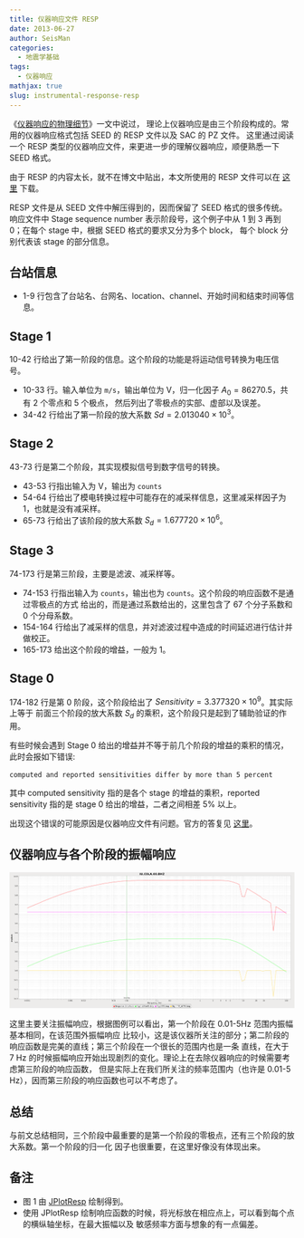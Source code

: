 ```yaml
---
title: 仪器响应文件 RESP
date: 2013-06-27
author: SeisMan
categories:
  - 地震学基础
tags:
  - 仪器响应
mathjax: true
slug: instrumental-response-resp
---
```


《[仪器响应的物理细节](/instrumental-response-physical-details/)》一文中说过，
理论上仪器响应是由三个阶段构成的。常用的仪器响应格式包括 SEED 的 RESP 文件以及 SAC 的 PZ 文件。
这里通过阅读一个 RESP 类型的仪器响应文件，来更进一步的理解仪器响应，顺便熟悉一下 SEED 格式。

由于 RESP 的内容太长，就不在博文中贴出，本文所使用的 RESP 文件可以在 [这里](/downloads/RESP.IU.COLA.00.BHZ) 下载。

RESP 文件是从 SEED 文件中解压得到的，因而保留了 SEED 格式的很多传统。响应文件中 Stage sequence number
表示阶段号，这个例子中从 1 到 3 再到 0；在每个 stage 中，根据 SEED 格式的要求又分为多个 block，
每个 block 分别代表该 stage 的部分信息。

<!--more-->

## 台站信息

- 1-9 行包含了台站名、台网名、location、channel、开始时间和结束时间等信息。

## Stage 1

10-42 行给出了第一阶段的信息。这个阶段的功能是将运动信号转换为电压信号。

- 10-33 行。输入单位为 `m/s`，输出单位为 V，归一化因子 $A_0=86270.5$，共有 2 个零点和 5 个极点，
    然后列出了零极点的实部、虚部以及误差。
- 34-42 行给出了第一阶段的放大系数 $Sd=2.013040\times 10^3$。

## Stage 2

43-73 行是第二个阶段，其实现模拟信号到数字信号的转换。

- 43-53 行指出输入为 V，输出为 `counts`
- 54-64 行给出了模电转换过程中可能存在的减采样信息，这里减采样因子为 1，也就是没有减采样。
- 65-73 行给出了该阶段的放大系数 $S_d=1.677720 \times 10^6$。

## Stage 3

74-173 行是第三阶段，主要是滤波、减采样等。

- 74-153 行指出输入为 `counts`，输出也为 `counts`。这个阶段的响应函数不是通过零极点的方式
    给出的，而是通过系数给出的，这里包含了 67 个分子系数和 0 个分母系数。
- 154-164 行给出了减采样的信息，并对滤波过程中造成的时间延迟进行估计并做校正。
- 165-173 给出这个阶段的增益，一般为 1。

## Stage 0

174-182 行是第 0 阶段，这个阶段给出了 $Sensitivity=3.377320\times 10^9$。其实际上等于
前面三个阶段的放大系数 $S_d$ 的乘积，这个阶段只是起到了辅助验证的作用。

有些时候会遇到 Stage 0 给出的增益并不等于前几个阶段的增益的乘积的情况，此时会报如下错误:

    computed and reported sensitivities differ by more than 5 percent

其中 computed sensitivity 指的是各个 stage 的增益的乘积，reported sensitivity 指的是 stage 0
给出的增益，二者之间相差 5% 以上。

出现这个错误的可能原因是仪器响应文件有问题。官方的答复见 [这里](http://www.iris.washington.edu/pipermail/sac-help/2014-February/001674.html)。

## 仪器响应与各个阶段的振幅响应

![图 1：仪器响应与各阶段振幅响应](/images/2013062701.png)

这里主要关注振幅响应，根据图例可以看出，第一个阶段在 0.01-5Hz 范围内振幅基本相同，在该范围外振幅响应
比较小，这是该仪器所关注的部分；第二阶段的响应函数是完美的直线；第三个阶段在一个很长的范围内也是一条
直线，在大于 7 Hz 的时候振幅响应开始出现剧烈的变化。理论上在去除仪器响应的时候需要考虑第三阶段的响应函数，
但是实际上在我们所关注的频率范围内（也许是 0.01-5 Hz），因而第三阶段的响应函数也可以不考虑了。

## 总结

与前文总结相同，三个阶段中最重要的是第一个阶段的零极点，还有三个阶段的放大系数。第一个阶段的归一化
因子也很重要，在这里好像没有体现出来。

## 备注

- 图 1 由 [JPlotResp](http://www.isti2.com/JPlotResp/) 绘制得到。
- 使用 JPlotResp 绘制响应函数的时候，将光标放在相应点上，可以看到每个点的横纵轴坐标，在最大振幅以及
    敏感频率方面与想象的有一点偏差。
